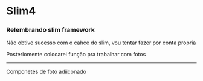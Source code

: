 ﻿# Slim4 <br>
<p><h3> Relembrando slim framework </h3></p>
<p> Não obtive sucesso com o cahce do slim, vou tentar fazer por conta propria </p>
<p> Posteriomente colocarei função pra trabalhar com fotos </p>
<hr>
<p>Componetes de foto adiiconado</p>
